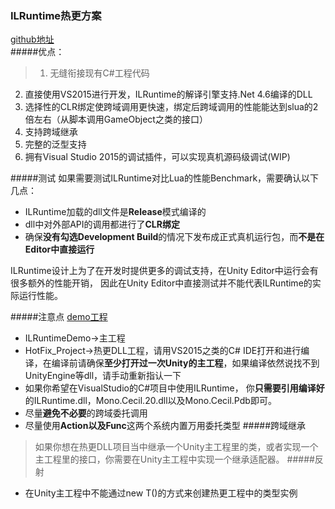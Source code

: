 ### ILRuntime热更方案
[github地址](https://github.com/Ourpalm/ILRuntime)  
#####优点：  
>1. 无缝衔接现有C#工程代码  
2. 直接使用VS2015进行开发，ILRuntime的解译引擎支持.Net 4.6编译的DLL  
3. 选择性的CLR绑定使跨域调用更快速，绑定后跨域调用的性能能达到slua的2倍左右（从脚本调用GameObject之类的接口）  
4. 支持跨域继承  
5. 完整的泛型支持  
6. 拥有Visual Studio 2015的调试插件，可以实现真机源码级调试(WIP)  


#####测试
如果需要测试ILRuntime对比Lua的性能Benchmark，需要确认以下几点：

* ILRuntime加载的dll文件是**Release**模式编译的
* dll中对外部API的调用都进行了**CLR绑定**
* 确保**没有勾选Development Build**的情况下发布成正式真机运行包，而**不是在Editor中直接运行**  

ILRuntime设计上为了在开发时提供更多的调试支持，在Unity Editor中运行会有很多额外的性能开销，
因此在Unity Editor中直接测试并不能代表ILRuntime的实际运行性能。

#####注意点
[demo工程](https://github.com/Ourpalm/ILRuntimeU3D)

* ILRuntimeDemo->主工程
* HotFix_Project->热更DLL工程，请用VS2015之类的C# IDE打开和进行编译，在编译前请确保**至少打开过一次Unity的主工程**，如果编译依然说找不到UnityEngine等dll，请手动重新指认一下  
* 如果你希望在VisualStudio的C#项目中使用ILRuntime， 你**只需要引用编译好**的ILRuntime.dll，Mono.Cecil.20.dll以及Mono.Cecil.Pdb即可。
* 尽量**避免不必要**的跨域委托调用
* 尽量使用**Action以及Func**这两个系统内置万用委托类型
#####跨域继承
>如果你想在热更DLL项目当中继承一个Unity主工程里的类，或者实现一个主工程里的接口，你需要在Unity主工程中实现一个继承适配器。
#####反射
* 在Unity主工程中不能通过new T()的方式来创建热更工程中的类型实例
#####